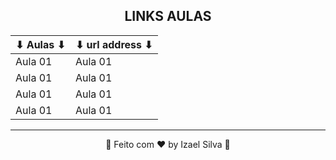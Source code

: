 <div align="center">

## LINKS AULAS

   | ⬇ Aulas ⬇ | ⬇ url address ⬇ |
   |-------------|---------------|
   | Aula 01     | Aula 01       |
   | Aula 01     | Aula 01       |
   | Aula 01     | Aula 01       |
   | Aula 01     | Aula 01       |

   <hr>

   👋 Feito com ♥ by Izael Silva 👋

</div>